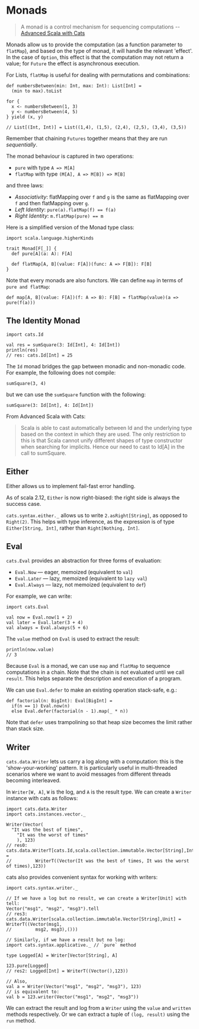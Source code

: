 # Monads

> A monad is a control mechanism for sequencing computations
  -- [Advanced Scala with Cats](http://underscore.io/books/advanced-scala/)

Monads allow us to provide the computation (as a function parameter to `flatMap`), and based on the
type of monad, it will handle the relevant 'effect'. In the case of `Option`, this effect is that
the computation may not return a value; for `Future` the effect is asynchronous execution.

For Lists, `flatMap` is useful for dealing with permutations and combinations:

```
def numbersBetween(min: Int, max: Int): List[Int] =
  (min to max).toList

for {
  x <- numbersBetween(1, 3)
  y <- numbersBetween(4, 5)
} yield (x, y)

// List[(Int, Int)] = List((1,4), (1,5), (2,4), (2,5), (3,4), (3,5))
```

Remember that chaining `Futures` together means that they are run _sequentially_.

The monad behaviour is captured in two operations:

* `pure` with type `A => M[A]`
* `flatMap` with type `(M[A], A => M[B]) => M[B]`

and three laws:

* *Associativity*: flatMapping over `f` and `g` is the same as flatMapping over `f` and then
  flatMapping over `g`.
* *Left Identity*: `pure(a).flatMap(f) == f(a)`
* *Right Identity*: `m.flatMap(pure) == m`

Here is a simplified version of the Monad type class:

```
import scala.language.higherKinds

trait Monad[F[_]] {
  def pure[A](a: A): F[A]

  def flatMap[A, B](value: F[A])(func: A => F[B]): F[B]
}
```

Note that every monads are also functors. We can define `map` in terms of `pure and flatMap`:

```
def map[A, B](value: F[A])(f: A => B): F[B] = flatMap(value)(a => pure(f(a)))
```

## The Identity Monad

```
import cats.Id

val res = sumSquare(3: Id[Int], 4: Id[Int])
println(res)
// res: cats.Id[Int] = 25
```

The `Id` monad bridges the gap between monadic and non-monadic code. For example, the following does
not compile:

`sumSquare(3, 4)`

but we can use the `sumSquare` function with the following:

`sumSquare(3: Id[Int], 4: Id[Int])`

From Advanced Scala with Cats:
> Scala is able to cast automatically between Id and the underlying type based on the context in
> which they are used. The only restriction to this is that Scala cannot unify different shapes of
> type constructor when searching for implicits. Hence our need to cast to Id[A] in the call to
> sumSquare.

## Either

Either allows us to implement fail-fast error handling.

As of scala 2.12, `Either` is now right-biased: the right side is always the success case.

`cats.syntax.either._` allows us to write `2.asRight[String]`, as opposed to `Right(2)`. This helps
with type inference, as the expression is of type `Either[String, Int]`, rather than `Right[Nothing,
Int]`.

## Eval

`cats.Eval` provides an abstraction for three forms of evaluation:

* `Eval.Now` — eager, memoized (equivalent to `val`)
* `Eval.Later` — lazy, memoized (equivalent to `lazy val`)
* `Eval.Always` — lazy, not memoized (equivalent to `def`)

For example, we can write:

```
import cats.Eval

val now = Eval.now(1 + 2)
val later = Eval.later(3 + 4)
val always = Eval.always(5 + 6)
```

The `value` method on `Eval` is used to extract the result:

```
println(now.value)
// 3
```

Because `Eval` is a monad, we can use `map` and `flatMap` to sequence computations in a chain. Note
that the chain is not evaluated until we call `result`. This helps separate the description and
execution of a program.

We can use `Eval.defer` to make an existing operation stack-safe, e.g.:

```
def factorial(n: BigInt): Eval[BigInt] =
  if(n == 1) Eval.now(n)
  else Eval.defer(factorial(n - 1).map(_ * n))
```

Note that `defer` uses trampolining so that heap size becomes the limit rather than stack size.


## Writer

`cats.data.Writer` lets us carry a log along with a computation: this is the 'show-your-working'
pattern. It is particularly useful in multi-threaded scenarios where we want to avoid messages from
different threads becoming interleaved.

In `Writer[W, A]`, `W` is the log, and `A` is the result type. We can create a `Writer` instance
with cats as follows:

```
import cats.data.Writer
import cats.instances.vector._

Writer(Vector(
  "It was the best of times",
    "It was the worst of times"
    ), 123)
// res0: cats.data.WriterT[cats.Id,scala.collection.immutable.Vector[String],Int] =
//         WriterT((Vector(It was the best of times, It was the worst of times),123))
```

cats also provides convenient syntax for working with writers:

```
import cats.syntax.writer._

// If we have a log but no result, we can create a Writer[Unit] with tell:
Vector("msg1", "msg2", "msg3").tell
// res3: cats.data.Writer[scala.collection.immutable.Vector[String],Unit] = WriterT((Vector(msg1,
//         msg2, msg3),()))

// Similarly, if we have a result but no log:
import cats.syntax.applicative._ // `pure` method

type Logged[A] = Writer[Vector[String], A]

123.pure[Logged]
// res2: Logged[Int] = WriterT((Vector(),123))

// Also,
val a = Writer(Vector("msg1", "msg2", "msg3"), 123)
// is equivalent to:
val b = 123.writer(Vector("msg1", "msg2", "msg3"))
```

We can extract the result and log from a `Writer` using the `value` and `written` methods
respectively. Or we can extract a tuple of `(log, result)` using the `run` method.
